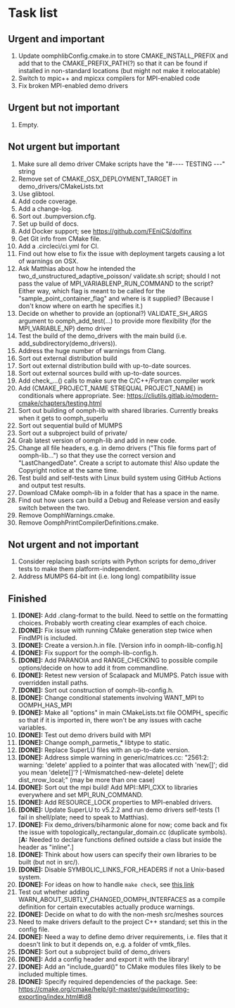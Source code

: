 # Task list

## Urgent and important
1. Update oomphlibConfig.cmake.in to store CMAKE_INSTALL_PREFIX and add that to the CMAKE_PREFIX_PATH(?) so that it can be found if installed in non-standard locations (but might not make it relocatable)
2. Switch to mpic++ and mpicxx compilers for MPI-enabled code
4. Fix broken MPI-enabled demo drivers

## Urgent but not important
1. Empty.

## Not urgent but important
1. Make sure all demo driver CMake scripts have the "#---- TESTING ---" string
1. Remove set of CMAKE_OSX_DEPLOYMENT_TARGET in demo_drivers/CMakeLists.txt
2. Use glibtool.
3. Add code coverage.
4. Add a change-log.
5. Sort out .bumpversion.cfg.
7. Set up build of docs.
8. Add Docker support; see https://github.com/FEniCS/dolfinx
9. Get Git info from CMake file.
10. Add a .circleci/ci.yml for CI.
11. Find out how else to fix the issue with deployment targets causing a lot of warnings on OSX.
12. Ask Matthias about how he intended the two_d_unstructured_adaptive_poisson/ validate.sh script; should I not pass the value of MPI_VARIABLENP_RUN_COMMAND to the script? Either way, which flag is meant to be called for the "sample_point_container_flag" and where is it supplied? (Because I don't know where on earth he specifies it.)
13. Decide on whether to provide an (optional?) VALIDATE_SH_ARGS argument to oomph_add_test(...) to provide more flexibility (for the MPI_VARIABLE_NP) demo driver
14. Test the build of the demo_drivers with the main build (i.e. add_subdirectory(demo_drivers)).
15. Address the huge number of warnings from Clang.
16. Sort out external distribution build
17. Sort out external distribution build with up-to-date sources.
18. Sort out external sources build with up-to-date sources.
19. Add check_...() calls to make sure the C/C++/Fortran compiler work
20. Add (CMAKE_PROJECT_NAME STREQUAL PROJECT_NAME) in conditionals where appropriate. See: https://cliutils.gitlab.io/modern-cmake/chapters/testing.html
21. Sort out building of oomph-lib with shared libraries. Currently breaks when it gets to oomph_superlu
22. Sort out sequential build of MUMPS
23. Sort out a subproject build of private/
24. Grab latest version of oomph-lib and add in new code.
25. Change all file headers, e.g. in demo drivers ("This file forms part of oomph-lib...") so that they use the correct version and "LastChangedDate". Create a script to automate this! Also update the Copyright notice at the same time.
26. Test build and self-tests with Linux build system using GitHub Actions and output test results.
27. Download CMake oomph-lib in a folder that has a space in the name.
28. Find out how users can build a Debug and Release version and easily switch between the two.
29. Remove OomphWarnings.cmake.
30. Remove OomphPrintCompilerDefinitions.cmake.

## Not urgent and not important
1. Consider replacing bash scripts with Python scripts for demo_driver tests to make them platform-independent.
2. Address MUMPS 64-bit int (i.e. long long) compatibility issue

## Finished
1. **[DONE]:** Add .clang-format to the build. Need to settle on the formatting choices. Probably worth creating clear examples of each choice.
2. **[DONE]:** Fix issue with running CMake generation step twice when FindMPI is included.
3. **[DONE]:** Create a version.h.in file. [Version info in oomph-lib-config.h]
4. **[DONE]:** Fix support for the oomph-lib-config.h.
5. **[DONE]:** Add PARANOIA and RANGE_CHECKING to possible compile options/decide on how to add it from commandline.
6. **[DONE]:** Retest new version of Scalapack and MUMPS. Patch issue with overridden install paths.
7. **[DONE]:** Sort out construction of oomph-lib-config.h.
8. **[DONE]:** Change conditional statements involving WANT_MPI to OOMPH_HAS_MPI
9. **[DONE]:** Make all "options" in main CMakeLists.txt file OOMPH_ specific so that if it is imported in, there won't be any issues with cache variables.
10. **[DONE]:** Test out demo drivers build with MPI
11. **[DONE]:** Change oomph_parmetis_* libtype to static.
12. **[DONE]:** Replace SuperLU files with an up-to-date version.
13. **[DONE]:** Address simple warning in generic/matrices.cc: "2561:2: warning: 'delete' applied to a pointer that was allocated with 'new[]'; did you mean 'delete[]'? [-Wmismatched-new-delete] delete dist_nrow_local;" (may be more than one case)
14. **[DONE]:** Sort out the mpi build! Add MPI::MPI_CXX to libraries everywhere and set MPI_RUN_COMMAND.
15. **[DONE]:** Add RESOURCE_LOCK properties to MPI-enabled drivers.
16. **[DONE]:** Update SuperLU to v5.2.2 and run demo drivers self-tests (1 fail in shell/plate; need to speak to Matthias).
17. **[DONE]:** Fix demo_drivers/biharmonic alone for now; come back and fix the issue with topologically_rectangular_domain.cc (duplicate symbols). [**A:** Needed to declare functions defined outside a class but inside the header as "inline".]
18. **[DONE]:** Think about how users can specify their own libraries to be built (but not in src/).
19. **[DONE]:** Disable SYMBOLIC_LINKS_FOR_HEADERS if not a Unix-based system.
20. **[DONE]:** For ideas on how to handle ``make check``, see [this link](https://gitlab.kitware.com/cmake/community/-/wikis/doc/tutorials/EmulateMakeCheck)
21. Test out whether adding WARN_ABOUT_SUBTLY_CHANGED_OOMPH_INTERFACES as a compile definition for certain executables actually produce warnings.
22. **[DONE]:** Decide on what to do with the non-mesh src/meshes sources
23. Need to make drivers default to the project C++ standard; set this in the config file.
24. **[DONE]:** Need a way to define demo driver requirements, i.e. files that it doesn't link to but it depends on, e.g. a folder of vmtk_files.
25. **[DONE]:** Sort out a subproject build of demo_drivers
26. **[DONE]:** Add a config header and export it with the library!
27. **[DONE]:** Add an "include_guard()" to CMake modules files likely to be included multiple times.
28. **[DONE]:** Specify required dependencies of the package. See: https://cmake.org/cmake/help/git-master/guide/importing-exporting/index.html#id8

